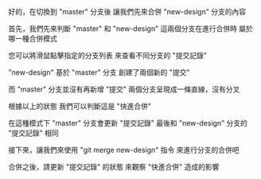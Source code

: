 好的，在切換到 "master" 分支後
讓我們先來合併 "new-design" 分支的內容

首先，我們先來判斷
"master" 和 "new-design" 這兩個分支在進行合併時
屬於哪一種合併模式

您可以將滑鼠點擊指定的分支列表
來查看不同分支的 "提交記錄"

"new-design" 基於 "master" 分支
創建了兩個新的 "提交"

而 "master" 分支並沒有再新增 "提交"
兩個分支呈現成一條直線，沒有分叉

根據以上的狀態
我們可以判斷這是 "快進合併"

在這種模式下
"master" 分支會更新 "提交記錄"
最後和 "new-design" 分支的 "提交記錄" 相同 

接下來，讓我們來使用 "git merge new-design" 指令
來進行分支的合併吧

合併之後，請更新 "提交記錄" 的狀態
來觀察 "快進合併" 造成的影響